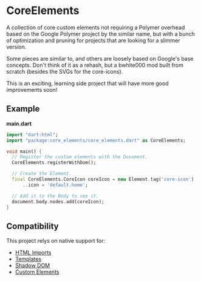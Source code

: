 # CoreElements

A collection of core custom elements not requiring a Polymer overhead based on the
Google Polymer project by the similar name, but with a bunch of optimization and
pruning for projects that are looking for a slimmer version.

Some pieces are similar to, and others are loosely based on Google's base concepts.
Don't think of it as a rehash, but a bwhite000 mod built from scratch (besides the
SVGs for the core-icons).

This is an exciting, learning side project that will have more good improvements soon!

## Example
__main.dart__

```dart
import "dart:html";
import "package:core_elements/core_elements.dart" as CoreElements;

void main() {
  // Register the custom elements with the Document.
  CoreElements.registerWithDom();

  // Create the Element.
  final CoreElements.CoreIcon coreIcon = new Element.tag('core-icon')
      ..icon = 'default.home';

  // Add it to the Body to see it.
  document.body.nodes.add(coreIcon);
}
```
## Compatibility

This project relys on native support for:
* [HTML Imports](http://caniuse.com/#feat=imports)
* [Templates](http://caniuse.com/#feat=template)
* [Shadow DOM](http://caniuse.com/#feat=shadowdom)
* [Custom Elements](http://caniuse.com/#feat=custom-elements)